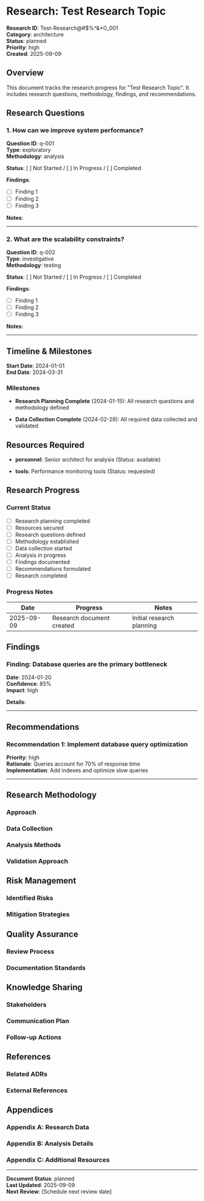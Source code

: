 # Research: Test Research Topic

**Research ID**: Test-Research@#$%^&*()_001  
**Category**: architecture  
**Status**: planned  
**Priority**: high  
**Created**: 2025-09-09  

## Overview

This document tracks the research progress for "Test Research Topic". It includes research questions, methodology, findings, and recommendations.

## Research Questions


### 1. How can we improve system performance?

**Question ID**: q-001  
**Type**: exploratory  
**Methodology**: analysis  

**Status**: [ ] Not Started / [ ] In Progress / [ ] Completed

**Findings**:
- [ ] Finding 1
- [ ] Finding 2
- [ ] Finding 3

**Notes**:
<!-- Add research notes here -->

---

### 2. What are the scalability constraints?

**Question ID**: q-002  
**Type**: investigative  
**Methodology**: testing  

**Status**: [ ] Not Started / [ ] In Progress / [ ] Completed

**Findings**:
- [ ] Finding 1
- [ ] Finding 2
- [ ] Finding 3

**Notes**:
<!-- Add research notes here -->

---


## Timeline & Milestones

**Start Date**: 2024-01-01  
**End Date**: 2024-03-31  

### Milestones


- **Research Planning Complete** (2024-01-15): All research questions and methodology defined

- **Data Collection Complete** (2024-02-28): All required data collected and validated


## Resources Required


- **personnel**: Senior architect for analysis (Status: available)

- **tools**: Performance monitoring tools (Status: requested)


## Research Progress

### Current Status
- [ ] Research planning completed
- [ ] Resources secured
- [ ] Research questions defined
- [ ] Methodology established
- [ ] Data collection started
- [ ] Analysis in progress
- [ ] Findings documented
- [ ] Recommendations formulated
- [ ] Research completed

### Progress Notes

| Date | Progress | Notes |
|------|----------|-------|
| 2025-09-09 | Research document created | Initial research planning |
<!-- Add progress entries here -->

## Findings


### Finding: Database queries are the primary bottleneck

**Date**: 2024-01-20  
**Confidence**: 85%  
**Impact**: high  

**Details**:
<!-- Add detailed finding information here -->

---


## Recommendations


### Recommendation 1: Implement database query optimization

**Priority**: high  
**Rationale**: Queries account for 70% of response time  
**Implementation**: Add indexes and optimize slow queries  

---


## Research Methodology

### Approach
<!-- Document the research approach and methodology here -->

### Data Collection
<!-- Document data collection methods and sources -->

### Analysis Methods
<!-- Document analysis methods and tools -->

### Validation Approach
<!-- Document how findings will be validated -->

## Risk Management

### Identified Risks
<!-- Document potential risks to research success -->

### Mitigation Strategies
<!-- Document risk mitigation approaches -->

## Quality Assurance

### Review Process
<!-- Document peer review and validation process -->

### Documentation Standards
<!-- Document quality standards for research documentation -->

## Knowledge Sharing

### Stakeholders
<!-- List stakeholders who should be informed of findings -->

### Communication Plan
<!-- Document how findings will be communicated -->

### Follow-up Actions
<!-- Document planned follow-up actions based on research -->

## References

<!-- Add references to relevant ADRs, documentation, and external sources -->

### Related ADRs
<!-- Link to relevant Architectural Decision Records -->

### External References
<!-- Link to external research, documentation, and resources -->

## Appendices

### Appendix A: Research Data
<!-- Include raw research data and supporting materials -->

### Appendix B: Analysis Details
<!-- Include detailed analysis and calculations -->

### Appendix C: Additional Resources
<!-- Include additional supporting materials -->

---

**Document Status**: planned  
**Last Updated**: 2025-09-09  
**Next Review**: [Schedule next review date]  

<!-- 
Research Document Guidelines:
1. Update progress regularly
2. Document all findings with evidence
3. Include confidence levels for findings
4. Link to relevant ADRs and documentation
5. Share findings with stakeholders
6. Archive completed research appropriately
-->

